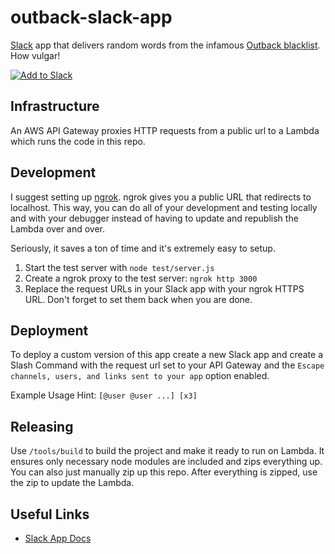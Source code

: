 # outback-slack-app

[Slack](https://slack.com) app that delivers random words from the infamous [Outback blacklist](https://www.reddit.com/r/webdev/comments/91mi29/the_source_over_at_outback_steakhouse_is_mighty/). How vulgar!

[![Add to Slack](https://platform.slack-edge.com/img/add_to_slack.png)](https://slack.com/oauth/authorize?client_id=404565662049.404406837920&scope=commands)</a>

## Infrastructure

An AWS API Gateway proxies HTTP requests from a public url to a Lambda which runs the code in this repo.


## Development

I suggest setting up [ngrok](https://ngrok.com/). ngrok gives you a public URL that redirects to localhost. This way, you can do all of your development and testing locally and with your debugger instead of having to update and republish the Lambda over and over.

Seriously, it saves a ton of time and it's extremely easy to setup.

1. Start the test server with `node test/server.js`
2. Create a ngrok proxy to the test server: `ngrok http 3000`
3. Replace the request URLs in your Slack app with your ngrok HTTPS URL. Don't forget to set them back when you are done.


## Deployment

To deploy a custom version of this app create a new Slack app and create a Slash Command with the request url set to your API Gateway and the `Escape channels, users, and links sent to your app` option enabled.

Example Usage Hint: `[@user @user ...] [x3]`


## Releasing

Use `/tools/build` to build the project and make it ready to run on Lambda. It ensures only necessary node modules are included and zips everything up. You can also just manually zip up this repo. After everything is zipped, use the zip to update the Lambda.


## Useful Links

- [Slack App Docs](https://api.slack.com/slack-apps)
